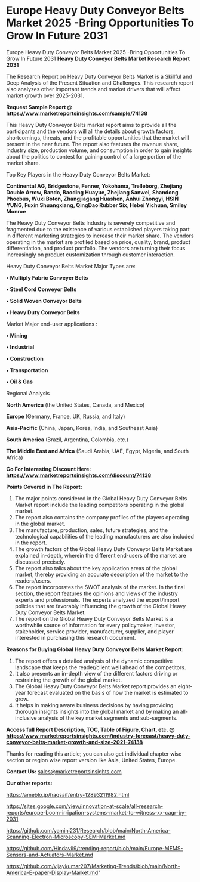 # Europe Heavy Duty Conveyor Belts Market 2025 -Bring Opportunities To Grow In Future 2031
Europe Heavy Duty Conveyor Belts Market 2025 -Bring Opportunities To Grow In Future 2031
<strong>Heavy Duty Conveyor Belts Market Research Report 2031</strong>

The Research Report on Heavy Duty Conveyor Belts Market is a Skillful and Deep Analysis of the Present Situation and Challenges. This research report also analyzes other important trends and market drivers that will affect market growth over 2025-2031.

<strong>Request Sample Report @ <a href=https://www.marketreportsinsights.com/sample/74138>https://www.marketreportsinsights.com/sample/74138</a></strong>

This Heavy Duty Conveyor Belts market report aims to provide all the participants and the vendors will all the details about growth factors, shortcomings, threats, and the profitable opportunities that the market will present in the near future. The report also features the revenue share, industry size, production volume, and consumption in order to gain insights about the politics to contest for gaining control of a large portion of the market share.

Top Key Players in the Heavy Duty Conveyor Belts Market:

<strong>Continental AG, Bridgestone, Fenner, Yokohama, Trelleborg, Zhejiang Double Arrow, Bando, Baoding Huayue, Zhejiang Sanwei, Shandong Phoebus, Wuxi Boton, Zhangjiagang Huashen, Anhui Zhongyi, HSIN YUNG, Fuxin Shuangxiang, QingDao Rubber Six, Hebei Yichuan, Smiley Monroe</strong>

The Heavy Duty Conveyor Belts Industry is severely competitive and fragmented due to the existence of various established players taking part in different marketing strategies to increase their market share. The vendors operating in the market are profiled based on price, quality, brand, product differentiation, and product portfolio. The vendors are turning their focus increasingly on product customization through customer interaction.

Heavy Duty Conveyor Belts Market Major Types are:

<strong>• Multiply Fabric Conveyer Belts

• Steel Cord Conveyor Belts

• Solid Woven Conveyor Belts

• Heavy Duty Conveyor Belts</strong>

Market Major end-user applications :

<strong>• Mining

• Industrial

• Construction

• Transportation

• Oil & Gas</strong>

Regional Analysis

</u><strong><b>North America</b></strong> (the United States, Canada, and Mexico)

<strong><b>Europe </b></strong>(Germany, France, UK, Russia, and Italy)

<strong><b>Asia-Pacific</b></strong> (China, Japan, Korea, India, and Southeast Asia)

<strong><b>South America</b></strong> (Brazil, Argentina, Colombia, etc.)

<strong><b>The Middle East and Africa</b></strong> (Saudi Arabia, UAE, Egypt, Nigeria, and South Africa)

<strong>Go For Interesting Discount Here: <a href=https://www.marketreportsinsights.com/discount/74138>https://www.marketreportsinsights.com/discount/74138</a></strong>

<strong>Points Covered in The Report:</strong>
<ol>
  <li>The major points considered in the Global Heavy Duty Conveyor Belts Market report include the leading competitors operating in the global market.</li>
  <li>The report also contains the company profiles of the players operating in the global market.</li>
  <li>The manufacture, production, sales, future strategies, and the technological capabilities of the leading manufacturers are also included in the report.</li>
  <li>The growth factors of the Global Heavy Duty Conveyor Belts Market are explained in-depth, wherein the different end-users of the market are discussed precisely.</li>
  <li>The report also talks about the key application areas of the global market, thereby providing an accurate description of the market to the readers/users.</li>
  <li>The report incorporates the SWOT analysis of the market. In the final section, the report features the opinions and views of the industry experts and professionals. The experts analyzed the export/import policies that are favorably influencing the growth of the Global Heavy Duty Conveyor Belts Market.</li>
  <li>The report on the Global Heavy Duty Conveyor Belts Market is a worthwhile source of information for every policymaker, investor, stakeholder, service provider, manufacturer, supplier, and player interested in purchasing this research document.</li>
</ol>
<strong>Reasons for Buying Global Heavy Duty Conveyor Belts Market Report:</strong>

<ol>
  <li>The report offers a detailed analysis of the dynamic competitive landscape that keeps the reader/client well ahead of the competitors.</li>
  <li>It also presents an in-depth view of the different factors driving or restraining the growth of the global market.</li>
  <li>The Global Heavy Duty Conveyor Belts Market report provides an eight-year forecast evaluated on the basis of how the market is estimated to grow.</li>
  <li>It helps in making aware business decisions by having providing thorough insights insights into the global market and by making an all-inclusive analysis of the key market segments and sub-segments.</li>
</ol>
<strong>Access full Report Description, TOC, Table of Figure, Chart, etc. @ <a href=https://www.marketreportsinsights.com/industry-forecast/heavy-duty-conveyor-belts-market-growth-and-size-2021-74138>https://www.marketreportsinsights.com/industry-forecast/heavy-duty-conveyor-belts-market-growth-and-size-2021-74138</a></strong>


Thanks for reading this article; you can also get individual chapter wise section or region wise report version like Asia, United States, Europe.

<strong>Contact Us:</strong>
sales@marketreportsinsights.com

<strong>Our other reports:</strong>

<a href=https://ameblo.jp/haqsaif/entry-12893211982.html>https://ameblo.jp/haqsaif/entry-12893211982.html</a>

<a href=https://sites.google.com/view/innovation-at-scale/all-research-reports/europe-boom-irrigation-systems-market-to-witness-xx-cagr-by-2031>https://sites.google.com/view/innovation-at-scale/all-research-reports/europe-boom-irrigation-systems-market-to-witness-xx-cagr-by-2031</a>

<a href=https://github.com/yamini231/Research/blob/main/North-America-Scanning-Electron-Microscopy-SEM-Market.md>https://github.com/yamini231/Research/blob/main/North-America-Scanning-Electron-Microscopy-SEM-Market.md</a>

<a href=https://github.com/Hindavii9/trending-report/blob/main/Europe-MEMS-Sensors-and-Actuators-Market.md>https://github.com/Hindavii9/trending-report/blob/main/Europe-MEMS-Sensors-and-Actuators-Market.md</a>

<a href=https://github.com/vijaykumar207/Marketing-Trends/blob/main/North-America-E-paper-Display-Market.md>https://github.com/vijaykumar207/Marketing-Trends/blob/main/North-America-E-paper-Display-Market.md</a>"
